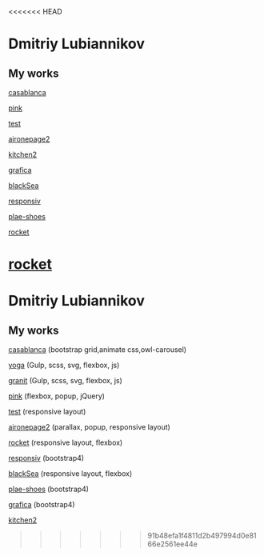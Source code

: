 <<<<<<< HEAD
# Dmitriy Lubiannikov

## My works

[casablanca](https://dmitriylu.github.io/casablanca/ "my work")

[pink](https://dmitriylu.github.io/pink/ "my work")

[test](https://dmitriylu.github.io/test/ "my work")

[aironepage2](https://dmitriylu.github.io/aironepage2/ "my work")

[kitchen2](https://dmitriylu.github.io/kitchen2/ "my work")

[grafica](https://dmitriylu.github.io/grafica/ "my work")

[blackSea](https://dmitriylu.github.io/blackSea/ "my work")

[responsiv](https://dmitriylu.github.io/responsiv/ "my work")

[plae-shoes](https://dmitriylu.github.io/plae-shoes/ "my work")

[rocket](https://dmitriylu.github.io/rocket/ "my work")

[rocket](https://dmitriylu.github.io/granit/ "my work")
=======
# Dmitriy Lubiannikov

## My works

[casablanca](https://dmitriylu.github.io/casablanca/ "my work") (bootstrap grid,animate css,owl-carousel)

[yoga](https://dmitriylu.github.io/yoga/ "yoga") (Gulp, scss, svg, flexbox, js)

[granit](https://dmitriylu.github.io/granit/ "my work") (Gulp, scss, svg, flexbox, js)

[pink](https://dmitriylu.github.io/pink/ "my work") (flexbox, popup, jQuery)

[test](https://dmitriylu.github.io/test/ "my work") (responsive layout)

[aironepage2](https://dmitriylu.github.io/aironepage2/ "my work") (parallax, popup, responsive layout)

[rocket](https://dmitriylu.github.io/rocket/ "my work") (responsive layout, flexbox)

[responsiv](https://dmitriylu.github.io/responsiv/ "my work") (bootstrap4)

[blackSea](https://dmitriylu.github.io/blackSea/ "my work") (responsive layout, flexbox)

[plae-shoes](https://dmitriylu.github.io/plae-shoes/ "my work") (bootstrap4)

[grafica](https://dmitriylu.github.io/grafica/ "my work") (bootstrap4)

[kitchen2](https://dmitriylu.github.io/kitchen2/ "my work")
>>>>>>> 91b48efa1f4811d2b497994d0e8166e2561ee44e
